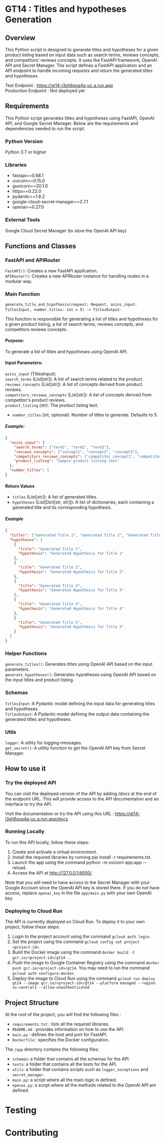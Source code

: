 # GT14 : Titles and hypotheses Generation

## Overview

This Python script is designed to generate titles and hypotheses for a given product listing based on input data such as search terms, reviews concepts, and competitors' reviews concepts. It uses the FastAPI framework, OpenAI API and Secret Manager. The script defines a FastAPI application and an API endpoint to handle incoming requests and return the generated titles and hypotheses.  

Test Endpoint : https://gt14-j3sh6qxa4a-uc.a.run.app  
Production Endpoint : Not deployed yet

## Requirements

This Python script generates titles and hypotheses using FastAPI, OpenAI API, and Google Secret Manager. Below are the requirements and dependencies needed to run the script.

### Python Version

Python 3.7 or higher

### Libraries
- fastapi==0.68.1
- uvicorn==0.15.0
- gunicorn==20.1.0
- httpx==0.22.0
- pydantic==1.8.2
- google-cloud-secret-manager==2.7.1
- openai==0.27.0

### External Tools

Google Cloud Secret Manager (to store the OpenAI API key)

## Functions and Classes

### FastAPI and APIRouter

`FastAPI()`: Creates a new FastAPI application.  
`APIRouter()`: Creates a new APIRouter instance for handling routes in a modular way.

### Main Function

`generate_title_and_hipothesis(request: Request, asins_input: TitlesInput, number_titles: int = 5) -> TitlesOutput`:  

This function is responsible for generating a list of titles and hypotheses for a given product listing, a list of search terms, reviews concepts, and competitors reviews concepts.

#### Purpose:  

To generate a list of titles and hypotheses using OpenAI API.

#### Input Parameters:

`asins_input` (TitlesInput):  
    `search_terms` (List[str]): A list of search terms related to the product.  
    `reviews_concepts` (List[str]): A list of concepts derived from product reviews.  
    `competitors_reviews_concepts` (List[str]): A list of concepts derived from competitor's product reviews.  
    `product_listing` (str): The product listing text.  
- `number_titles` (int, optional): Number of titles to generate. Defaults to 5.  

##### Example:
```json
{
  "asins_input": {
    "search_terms": ["term1", "term2", "term3"],
    "reviews_concepts": ["concept1", "concept2", "concept3"],
    "competitors_reviews_concepts": ["competitor_concept1", "competitor_concept2", "competitor_concept3"],
    "product_listing": "Sample product listing text"
  },
  "number_titles": 5
}
```

#### Return Values

- `titles` (List[str]): A list of generated titles.
- `hypotheses` (List[Dict[str, str]]): A list of dictionaries, each containing a generated title and its corresponding hypothesis.

##### Example

```json
{
  "titles": ["Generated Title 1", "Generated Title 2", "Generated Title 3", "Generated Title 4", "Generated Title 5"],
  "hypotheses": [
    {
      "title": "Generated Title 1",
      "hypothesis": "Generated Hypothesis for Title 1"
    },
    {
      "title": "Generated Title 2",
      "hypothesis": "Generated Hypothesis for Title 2"
    },
    {
      "title": "Generated Title 3",
      "hypothesis": "Generated Hypothesis for Title 3"
    },
    {
      "title": "Generated Title 4",
      "hypothesis": "Generated Hypothesis for Title 4"
    },
    {
      "title": "Generated Title 5",
      "hypothesis": "Generated Hypothesis for Title 5"
    }
  ]
}
```

### Helper Functions

`generate_titles()`: Generates titles using OpenAI API based on the input parameters.  
`generate_hypotheses()`: Generates hypotheses using OpenAI API based on the input titles and product listing.

### Schemas

`TitlesInput`: A Pydantic model defining the input data for generating titles and hypotheses.  
`TitlesOutput`: A Pydantic model defining the output data containing the generated titles and hypotheses.

### Utils

`logger`: A utility for logging messages.  
`get_secret()`: A utility function to get the OpenAI API key from Secret Manager.

## How to use it

### Try the deployed API

You can visit the deployed version of the API by adding /docs at the end of the endpoint URL. This will provide access to the API documentation and an interface to try the API.

Visit the documentation or try the API using this URL : https://gt14-j3sh6qxa4a-uc.a.run.app/docs

### Running Locally
To run this API locally, follow these steps:

1. Create and activate a virtual environment.
2. Install the required libraries by running pip install -r requirements.txt.
3. Launch the app using the command python -m uvicorn app:app --reload.
4. Access the API at http://127.0.0.1:8000/.  

Note that you will need to have access to the Secret Manager with your Google Account since the OpenAI API key is stored there. If you do not have access, replace `openai_key` in the file `app/main.py` with your own OpenAI key.

### Deploying to Cloud Run

The API is currently deployed on Cloud Run. To deploy it to your own project, follow these steps:  

1. Login to the project account using the command `gcloud auth login`.
2. Set the project using the command `gcloud config set project <project-id>`.
3. Build the Docker image using the command `docker build -t gcr.io/<project-id>/gt14 .`.
4. Push the image to Google Container Registry using the command `docker push gcr.io/<project-id>/gt14`. You may need to run the command `gcloud auth configure-docker`.
5. Deploy the image to Cloud Run using the command `gcloud run deploy gt14 --image gcr.io/<project-id>/gt14 --platform managed --region us-central1 --allow-unauthenticated`

## Project Structure 

At the root of the project, you will find the following files :
* `requirements.txt` : lists all the required libraries.
* `README.md` : provides information on how to use the API.
* `main.py` : defines the host and port for FastAPI.
* `Dockerfile` : specifies the Docker configuration.

The `/app` directory contains the following files:
* `schemas`: a folder that contains all the schemas for the API.
* `tests`: a folder that contains all the tests for the API.
* `utils`: a folder that contains scripts such as `logger`, `exceptions` and `secret_manager`.
* `main.py`: a script where all the main logic is defined.
* `openai.py`: a script where all the methods related to the OpenAI API are defined.

# Testing

# Contributing
